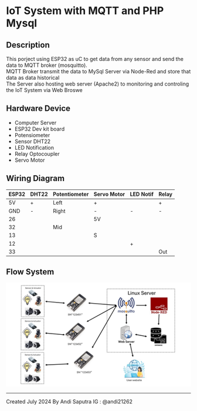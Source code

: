 # IoT System with MQTT and PHP Mysql

## Description
This porject using ESP32 as uC to get data from any sensor and send the data to MQTT broker (mosquitto). <br>
MQTT Broker transmit the data to MySql Server via Node-Red and store that data as data historical <br>
The Server also hosting web server (Apache2) to monitoring and controling the IoT System via Web Broswe

## Hardware Device
* Computer Server
* ESP32 Dev kit board 
* Potensiometer
* Sensor DHT22
* LED Notification
* Relay Optocoupler
* Servo Motor

## Wiring Diagram
| ESP32     | DHT22    | Potentiometer    | Servo Motor    | LED Notif    | Relay    |
| --------|---------|---------|---------|---------|---------|
| 5V  | +   | Left   | +   |    | +   |
| GND  | - | Right | - | - | - |
|26|||5V|||
|32||Mid||||
|13|||S|||
|12||||+||
|33|||||Out|


## Flow System
![ALT TEXT](Flow%20sistem.jpg)
****************************************************
Created July 2024 By Andi Saputra IG : @andi21262
